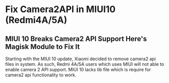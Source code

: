 # Fix Camera2API in MIUI10 (Redmi4A/5A)
## MIUI 10 Breaks Camera2 API Support Here's Magisk Module to Fix It

Starting with the MIUI 10 update, Xiaomi decided to remove camera2 api files in system. As such, Redmi 4A/5A users which uses MIUI will not able to enable camera 2 API support. MIUI 10 lacks lib file which is require for camera2 api functionality to work.
